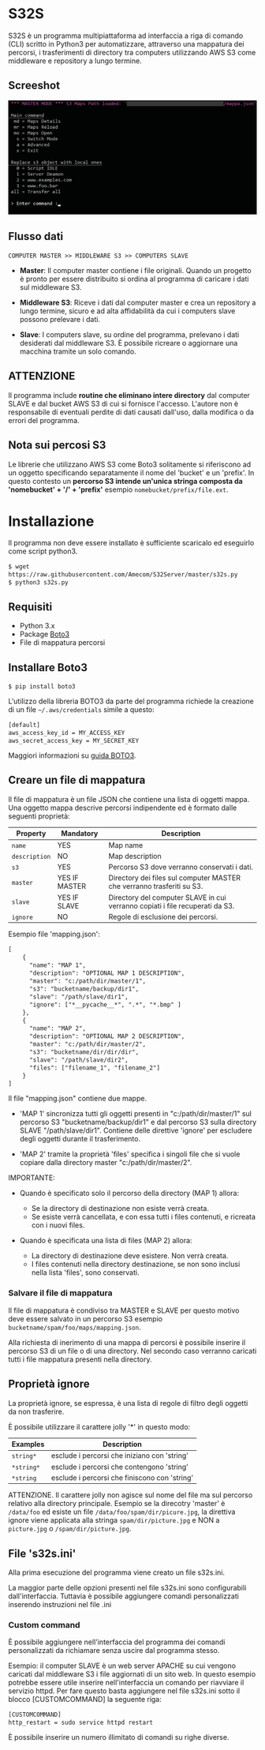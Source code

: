 # S32S

S32S è un programma multipiattaforma ad interfaccia a riga di comando (CLI) scritto in Python3
per automatizzare, attraverso una mappatura dei percorsi,
i trasferimenti di directory tra computers utilizzando AWS S3
come middleware e repository a lungo termine.

## Screeshot

![S32S Screenshot](https://raw.githubusercontent.com/Amecom/S32S/master/screenshot.png)

## Flusso dati

```
COMPUTER MASTER >> MIDDLEWARE S3 >> COMPUTERS SLAVE
```

- **Master**:
Il computer master contiene i file originali. Quando un progetto è pronto per essere 
distribuito si ordina al programma di caricare i dati sul middleware S3.

- **Middleware S3**:
Riceve i dati dal computer master e crea un repository a lungo termine, sicuro e ad alta affidabilità
da cui i computers slave possono prelevare i dati.

- **Slave**:
I computers slave, su ordine del programma, prelevano i dati desiderati dal middleware S3.
È possibile ricreare o aggiornare una macchina tramite un solo comando.

## ATTENZIONE

Il programma include **routine che eliminano intere directory** dal computer SLAVE
e dal bucket AWS S3 di cui si fornisce l'accesso. 
L'autore non è responsabile di eventuali perdite di dati causati
dall'uso, dalla modifica o da errori del programma.

## Nota sui percosi S3

Le librerie che utilizzano AWS S3 come Boto3 solitamente si riferiscono 
ad un oggetto specificando separatamente il nome del 'bucket' e un 'prefix'. 
In questo contesto un **percorso S3 intende 
un'unica stringa composta da 'nomebucket' + '/' + 'prefix'**
esempio `nomebucket/prefix/file.ext`. 


# Installazione

Il programma non deve essere installato è sufficiente scaricalo ed eseguirlo come script python3.

```
$ wget https://raw.githubusercontent.com/Amecom/S32Server/master/s32s.py
$ python3 s32s.py
```

## Requisiti

- Python 3.x
- Package [Boto3](https://github.com/boto/boto3)
- File di mappatura percorsi

## Installare Boto3

```
$ pip install boto3
```

L'utilizzo della libreria BOTO3 da parte del programma
richiede la creazione di un file ```~/.aws/credentials``` simile a questo:

```
[default]
aws_access_key_id = MY_ACCESS_KEY
aws_secret_access_key = MY_SECRET_KEY
```

Maggiori informazioni su [guida BOTO3](https://github.com/boto/boto3).

## Creare un file di mappatura

Il file di mappatura è un file JSON che contiene una lista di oggetti mappa.
Una oggetto mappa descrive percorsi indipendente ed è formato dalle seguenti proprietà:

| Property | Mandatory | Description |
| --- | --- | --- |
| `name` | YES | Map name |
| `description` | NO  | Map description |
| `s3` | YES | Percorso S3 dove verranno conservati i dati. |
| `master` | YES IF MASTER | Directory dei files sul computer MASTER che verranno trasferiti su S3. |
| `slave` | YES IF SLAVE | Directory del computer SLAVE in cui verranno copiati i file recuperati da S3. |
| `ignore` | NO | Regole di esclusione dei percorsi. |

Esempio file 'mapping.json':
```
[
    {
      "name": "MAP 1",
      "description": "OPTIONAL MAP 1 DESCRIPTION",
      "master": "c:/path/dir/master/1",
      "s3": "bucketname/backup/dir1",
      "slave": "/path/slave/dir1",
      "ignore": ["*__pycache__*", ".*", "*.bmp" ]
    },
    {
      "name": "MAP 2",
      "description": "OPTIONAL MAP 2 DESCRIPTION",
      "master": "c:/path/dir/master/2",
      "s3": "bucketname/dir/dir/dir",
      "slave": "/path/slave/dir2",
	  "files": ["filename_1", "filename_2"]
    }
]
```

Il file "mapping.json" contiene due mappe.

- 'MAP 1' sincronizza tutti gli oggetti presenti in "c:/path/dir/master/1"
sul percorso S3 "bucketname/backup/dir1" e dal percorso S3 sulla directory SLAVE "/path/slave/dir1".
Contiene delle direttive 'ignore' per escludere degli oggetti durante il trasferimento.

- 'MAP 2' tramite la proprietà 'files' specifica i singoli file
che si vuole copiare dalla directory master "c:/path/dir/master/2".

IMPORTANTE:

- Quando è specificato solo il percorso della directory (MAP 1) allora:
	- Se la directory di destinazione non esiste verrà creata.
	- Se esiste verrà cancellata, e con essa tutti i files contenuti, e ricreata con i nuovi files.

- Quando è specificata una lista di files (MAP 2) allora:
	- La directory di destinazione deve esistere. Non verrà creata.
	- I files contenuti nella directory destinazione, se non sono inclusi nella lista 'files', sono conservati.

### Salvare il file di mappatura

Il file di mappatura è condiviso tra MASTER e SLAVE per questo motivo
deve essere salvato in un percorso S3 esempio `bucketname/spam/foo/maps/mapping.json`.

Alla richiesta di inerimento di una mappa di percorsi
è possibile inserire il percorso S3 di un file o di una directory.
Nel secondo caso verranno caricati tutti i file mappatura presenti nella directory.


## Proprietà ignore

La proprietà ignore, se espressa, è una lista di regole di filtro degli oggetti da non trasferire.

È possibile utilizzare il carattere jolly '*' in questo modo:

| Examples | Description |
| --- | --- |
| `string*` | esclude i percorsi che iniziano con 'string' |
| `*string*`| esclude i percorsi che contengono 'string' |
| `*string` | esclude i percorsi che finiscono con 'string' |


ATTENZIONE. Il carattere jolly non agisce sul nome del file ma sul percorso relativo
alla directory principale. Esempio se la direcotry 'master' è `/data/foo`
ed esiste un file `/data/foo/spam/dir/picure.jpg`, la direttiva ignore viene applicata
alla stringa `spam/dir/picture.jpg` e NON a `picture.jpg` o `/spam/dir/picture.jpg`.


## File 's32s.ini'

Alla prima esecuzione del programma viene creato un file s32s.ini.

La maggior parte delle opzioni presenti nel file s32s.ini sono configurabili
dall'interfaccia. Tuttavia è possibile aggiungere comandi personalizzati 
inserendo instruzioni nel file .ini

### Custom command

È possibile aggiungere nell'interfaccia del programma dei comandi 
personalizzati da richiamare senza uscire dal programma stesso.

Esempio: il computer SLAVE è un web server APACHE
su cui vengono caricati dal middleware S3 i file aggiornati di un sito web. 
In questo esempio potrebbe essere utile inserire nell'interfaccia
un comando per riavviare il servizio httpd.
Per fare questo basta aggiungere nel file s32s.ini sotto il blocco [CUSTOMCOMMAND]
la seguente riga:

```
[CUSTOMCOMMAND]
http_restart = sudo service httpd restart
```
È possibile inserire un numero illimitato di comandi su righe diverse.
